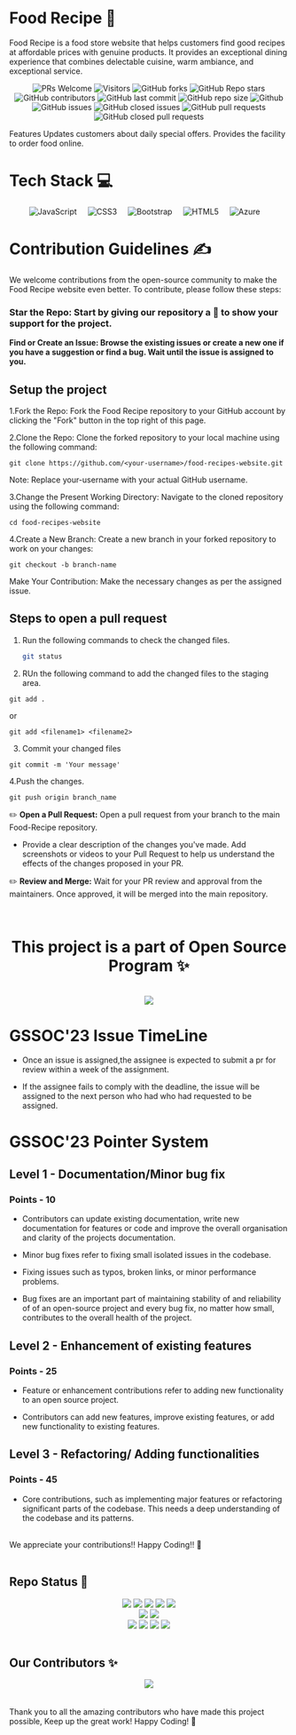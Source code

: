 # Food Recipe 🎍
Food Recipe is a food store website that helps customers find good recipes at affordable prices with genuine products. It provides an exceptional dining experience that combines delectable cuisine, warm ambiance, and exceptional service.

<div align="center">
 <p>

![PRs Welcome](https://img.shields.io/badge/PRs-welcome-brightgreen.svg?style=for-the-badge)
![Visitors](https://api.visitorbadge.io/api/visitors?path=Anupkjha26015%2Ffood-recipes-website%20&countColor=%23263759&style=for-the-badge)
![GitHub forks](https://img.shields.io/github/forks/Anupkjha2601/food-recipes-website?style=for-the-badge)
![GitHub Repo stars](https://img.shields.io/github/stars/Anupkjha2601/food-recipes-website?style=for-the-badge)
![GitHub contributors](https://img.shields.io/github/contributors/Anupkjha2601/food-recipes-website?style=for-the-badge)
![GitHub last commit](https://img.shields.io/github/last-commit/Anupkjha2601/food-recipes-website?style=for-the-badge)
![GitHub repo size](https://img.shields.io/github/repo-size/Anupkjha2601/food-recipes-website?style=for-the-badge)
![Github](https://img.shields.io/github/license/Anupkjha2601/food-recipes-website?style=for-the-badge)
![GitHub issues](https://img.shields.io/github/issues/Anupkjha2601/food-recipes-website?style=for-the-badge)
![GitHub closed issues](https://img.shields.io/github/issues-closed-raw/Anupkjha2601/food-recipes-website?style=for-the-badge)
![GitHub pull requests](https://img.shields.io/github/issues-pr/Anupkjha2601/food-recipes-website?style=for-the-badge)
![GitHub closed pull requests](https://img.shields.io/github/issues-pr-closed/Anupkjha2601/food-recipes-website?style=for-the-badge)
  
 </p>
 </div>
 
Features
Updates customers about daily special offers.
Provides the facility to order food online.

# Tech Stack 💻

<div align="center">

![JavaScript](https://img.shields.io/badge/javascript-%23323330.svg?style=for-the-badge&logo=javascript&logoColor=%23F7DF1E) &nbsp;&nbsp;&nbsp;
![CSS3](https://img.shields.io/badge/css3-%231572B6.svg?style=for-the-badge&logo=css3&logoColor=white) &nbsp;&nbsp;&nbsp;
![Bootstrap](https://img.shields.io/badge/bootstrap-%238511FA.svg?style=for-the-badge&logo=bootstrap&logoColor=white) &nbsp;&nbsp;&nbsp;
![HTML5](https://img.shields.io/badge/html5-%23E34F26.svg?style=for-the-badge&logo=html5&logoColor=white) &nbsp;&nbsp;&nbsp;
![Azure](https://img.shields.io/badge/microsoft%20azure-%230072C6.svg?style=for-the-badge&logo=microsoftazure&logoColor=white) &nbsp;&nbsp;&nbsp;

</div>

<h1>Contribution Guidelines ✍️</h1>
We welcome contributions from the open-source community to make the Food Recipe website even better. To contribute, please follow these steps:

<h3>Star the Repo: Start by giving our repository a 🌟 to show your support for the project.</h3>

<b>Find or Create an Issue: Browse the existing issues or create a new one if you have a suggestion or find a bug. Wait until the issue is assigned to you.</b>

<h2>Setup the project</h2>

1.Fork the Repo: Fork the Food Recipe repository to your GitHub account by clicking the "Fork" button in the top right of this page.

2.Clone the Repo: Clone the forked repository to your local machine using the following command:

```shell
git clone https://github.com/<your-username>/food-recipes-website.git
```
Note: Replace your-username with your actual GitHub username.

3.Change the Present Working Directory: Navigate to the cloned repository using the following command:

```shell
cd food-recipes-website
```
4.Create a New Branch: Create a new branch in your forked repository to work on your changes:

```shell
git checkout -b branch-name
```
Make Your Contribution: Make the necessary changes as per the assigned issue.


<h2>Steps to open a pull request</h2>

1. Run the following commands to check the changed files.
   ```sh
   git status
   ```
2. RUn the following command to add the changed files to the staging area.
```shell
git add .
```
or
```shell
git add <filename1> <filename2>
```

3. Commit your changed files
```shell
git commit -m 'Your message'
```

4.Push the changes.
```shell
git push origin branch_name
```

✏️ <b>Open a Pull Request:</b> Open a pull request from your branch to the main Food-Recipe repository.
- Provide a clear description of the changes you've made. Add screenshots or videos to your Pull Request to help us understand the effects of the changes proposed in your PR.


✏️ <b>Review and Merge:</b> Wait for your PR review and approval from the maintainers.
Once approved, it will be merged into the main repository.

<br>

<div align="center">
	<h1>This project is a part of Open Source Program ✨</h1>
	<br>
	<a href="https://gssoc.girlscript.tech/">
		<img src="https://user-images.githubusercontent.com/63473496/213306279-338f7ce9-9a9f-4427-8c2a-3e344874498f.png">
	</a>
</div>
     

<h1>GSSOC'23 Issue TimeLine</h1>


- Once an issue is assigned,the assignee is expected to submit a pr for review within a week of the assignment. 

- If the assignee fails to comply with the deadline, the issue will be assigned to the next person who had who had requested to be assigned.



<h1>GSSOC'23 Pointer System</h1>
<h2> Level 1 - Documentation/Minor bug fix </h2>
<h3> Points - 10 </h3>


- Contributors can update existing documentation, write new documentation for features or code and improve the overall organisation and clarity of the projects documentation.  


- Minor bug fixes refer to fixing small isolated issues in the codebase.  


- Fixing issues such as typos, broken links, or minor performance problems.


- Bug fixes are an important part of maintaining stability of and reliability of of an open-source project and every bug fix, no matter how small, contributes to the overall health of the project. 





<h2> Level 2 - Enhancement of existing features </h2>
<h3> Points - 25 </h3>


-  Feature or enhancement contributions refer to adding new functionality to an open source project.  

- Contributors can add new features, improve existing features, or add new functionality to existing features.






<h2> Level 3 - Refactoring/ Adding functionalities </h2>
<h3> Points - 45 </h3>


- Core contributions, such as implementing major features or refactoring significant parts of the codebase. This needs a deep understanding of the codebase and its patterns.


<br>
We appreciate your contributions!! Happy Coding!! 🤍
<br><br>

## Repo Status 🌟

<div align="center">
	<img src="https://img.shields.io/github/repo-size/Anupkjha2601/food-recipes-website?style=for-the-badge" />
	<img src="https://img.shields.io/github/stars/Anupkjha2601/food-recipes-website?style=for-the-badge&color=yellow" />
	<img src="https://img.shields.io/github/forks/Anupkjha2601/food-recipes-website?style=for-the-badge&color=seagreen" />
	<img src="https://img.shields.io/github/contributors/Anupkjha2601/food-recipes-website?style=for-the-badge&color=critical" />
	<img src="https://img.shields.io/github/last-commit/Anupkjha2601/food-recipes-website?style=for-the-badge&color=seagreen" />
</div>
<div align="center">
 <img src="https://img.shields.io/github/languages/count/Anupkjha2601/food-recipes-website?style=for-the-badge&color=lightpink">
<img src="https://api.visitorbadge.io/api/visitors?path=https%3A%2F%2Fgithub.com%2FAnupkjha2601%2Ffood-recipes-website&label=visitors&countColor=%237B1E7A&style=for-the-badge&labelStyle=upper" />
</div> 
<div align="center">
	<img src="https://img.shields.io/github/issues/Anupkjha2601/food-recipes-website?style=for-the-badge&color=green" />
	<img src="https://img.shields.io/github/issues-closed/Anupkjha2601/food-recipes-website?style=for-the-badge&color=orange" />
	<img src="https://img.shields.io/github/issues-pr/Anupkjha2601/food-recipes-website.svg?style=for-the-badge&color=green" />
	<img src="https://img.shields.io/github/issues-pr-closed/Anupkjha2601/food-recipes-website?style=for-the-badge&color=orange" />
</div>
<br>

## Our Contributors ✨

<div align="center">
	<a href="https://github.com/Anupkjha2601/food-recipes-website/graphs/contributors">
	  <img align="center" src="https://contrib.rocks/image?max=100&repo=Anupkjha2601/food-recipes-website" />
	</a> 
</div>
<br><br>
Thank you to all the amazing contributors who have made this project possible, Keep up the great work! Happy Coding! 🤍

<br><br>


